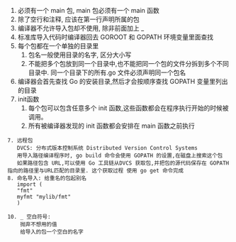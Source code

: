 1. 必须有一个 main 包, main 包必须有一个 main 函数
2. 除了空行和注释, 应该在第一行声明所属的包
3. 编译器不允许导入包却不使用, 除非前面加上 _
4. 标准库导入代码时编译器回去 GOROOT 和 GOPATH 环境变量里面查找
5. 每个包都在一个单独的目录里
   1. 包名一般使用目录的名字, 区分大小写
   2. 不能把多个包放到同一个目录中,也不能把同一个包的文件分拆到多个不同目录中. 同一个目录下的所有.go 文件必须声明同一个包名
6. 编译器会首先查找 Go 的安装目录,然后才会按顺序查找 GOPATH 变量里列出的目录
7. init函数
   1. 每个包可以包含任意多个 init 函数,这些函数都会在程序执行开始的时候被调用。
   2. 所有被编译器发现的 init 函数都会安排在 main 函数之前执行

```
7. 远程包
   DVCS: 分布式版本控制系统 Distributed Version Control Systems
   用导入路径编译程序时, go build 命令会使用 GOPATH 的设置,在磁盘上搜索这个包
   如果路径包含 URL,可以使用 Go 工具链从DVCS 获取包,并把包的源代码保存在 GOPATH 指向的路径里与URL匹配的目录里. 这个获取过程 使用 go get 命令完成
8. 命名导入: 给重名的包起别名
   import (
   "fmt"
   myfmt "mylib/fmt"
   )
   
10. _ 空白符号:
    抛弃不想用的值
    给导入的包一个空白的名字
```

